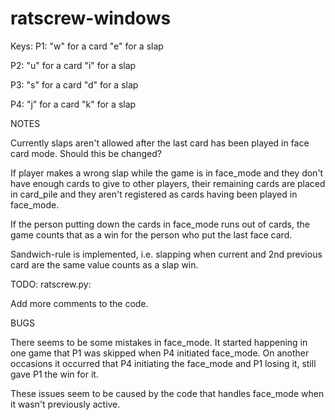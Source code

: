 # ratscrew-windows

Keys:
P1: "w" for a card
    "e" for a slap
    
P2: "u" for a card
    "i" for a slap
   
P3: "s" for a card
    "d" for a slap
    
P4: "j" for a card
    "k" for a slap

NOTES

Currently slaps aren't allowed after the last card has been played in face card mode.
Should this be changed?

If player makes a wrong slap while the game is in face_mode and they
don't have enough cards to give to other players, their remaining cards are
placed in card_pile and they aren't registered as cards having been played in
face_mode.

If the person putting down the cards in face_mode runs out of cards, the game counts
that as a win for the person who put the last face card.

Sandwich-rule is implemented, i.e. slapping when current and 2nd previous card
are the same value counts as a slap win.

TODO:
ratscrew.py:

Add more comments to the code.

BUGS

There seems to be some mistakes in face_mode. It started happening in one game that
P1 was skipped when P4 initiated face_mode. On another occasions it occurred that P4
initiating the face_mode and P1 losing it, still gave P1 the win for it.

These issues seem to be caused by the code that handles face_mode when it wasn't previously active.
